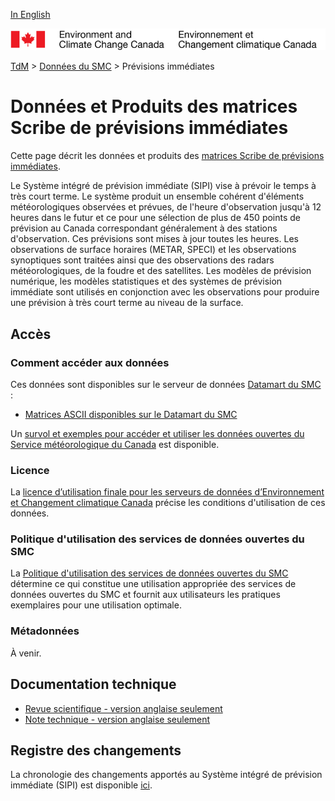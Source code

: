 [In English](readme_nowcasting_en.md)

![ECCC logo](../../img_eccc-logo.png)

[TdM](../../readme_fr.md) > [Données du SMC](../readme_fr.md) > Prévisions immédiates

# Données et Produits des matrices Scribe de prévisions immédiates

Cette page décrit les données et produits des [matrices Scribe de prévisions immédiates](readme_nowcasting-datamart_fr.md).

Le Système intégré de prévision immédiate (SIPI) vise à prévoir le temps à très court terme. Le système produit un ensemble cohérent d'éléments météorologiques observées et prévues, de l'heure d'observation jusqu'à 12 heures dans le futur et ce pour une sélection de plus de 450 points de prévision au Canada correspondant généralement à des stations d'observation. Ces prévisions sont mises à jour toutes les heures. Les observations de surface horaires (METAR, SPECI) et les observations synoptiques sont traitées ainsi que des observations des radars météorologiques, de la foudre et des satellites. Les modèles de prévision numérique, les modèles statistiques et des systèmes de prévision immédiate sont utilisés en conjonction avec les observations pour produire une prévision à très court terme au niveau de la surface.

## Accès

### Comment accéder aux données

Ces données sont disponibles sur le serveur de données [Datamart du SMC](../../msc-datamart/readme_fr.md) :

* [Matrices ASCII disponibles sur le Datamart du SMC](readme_nowcasting-datamart_fr.md) 

Un [survol et exemples pour accéder et utiliser les données ouvertes du Service météorologique du Canada](../../usage/readme_fr.md) est disponible.

### Licence

La [licence d’utilisation finale pour les serveurs de données d’Environnement et Changement climatique Canada](../../licence/readme_fr.md) précise les conditions d'utilisation de ces données.

### Politique d'utilisation des services de données ouvertes du SMC

La [Politique d'utilisation des services de données ouvertes du SMC](../../usage-policy/readme_fr.md) détermine ce qui constitue une utilisation appropriée des services de données ouvertes du SMC et fournit aux utilisateurs les pratiques exemplaires pour une utilisation optimale.

### Métadonnées

À venir.

## Documentation technique

* [Revue scientifique - version anglaise seulement](https://collaboration.cmc.ec.gc.ca/cmc/cmoi/product_guide/docs/lib/e_scribe3.pdf)
* [Note technique - version anglaise seulement](https://collaboration.cmc.ec.gc.ca/cmc/CMOI/product_guide/docs/lib/technote_sipi_20140502_f.pdf)

## Registre des changements 

La chronologie des changements apportés au Système intégré de prévision immédiate (SIPI) est disponible [ici](changelog_nowcasting_fr.md).
